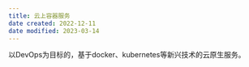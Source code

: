 ```yaml
---
title: 云上容器服务
date created: 2022-12-11
date modified: 2023-03-14
---
```


以DevOps为目标的，基于docker、kubernetes等新兴技术的云原生服务。
